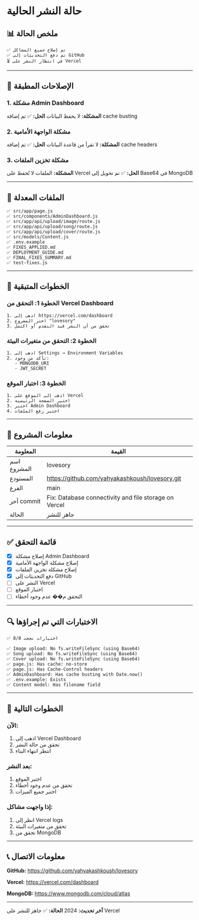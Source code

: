 # حالة النشر الحالية

## 📊 ملخص الحالة

```
✅ تم إصلاح جميع المشاكل
✅ تم دفع التحديثات إلى GitHub
⏳ في انتظار النشر على Vercel
```

---

## 🔧 الإصلاحات المطبقة

### 1. مشكلة Admin Dashboard
**المشكلة:** لا يحفظ البيانات
**الحل:** ✅ تم إضافة cache busting

### 2. مشكلة الواجهة الأمامية
**المشكلة:** لا تقرأ من قاعدة البيانات
**الحل:** ✅ تم إضافة cache headers

### 3. مشكلة تخزين الملفات
**المشكلة:** الملفات لا تُحفظ على Vercel
**الحل:** ✅ تم تحويل إلى Base64 في MongoDB

---

## 📁 الملفات المعدلة

```
✅ src/app/page.js
✅ src/components/AdminDashboard.js
✅ src/app/api/upload/image/route.js
✅ src/app/api/upload/song/route.js
✅ src/app/api/upload/cover/route.js
✅ src/models/Content.js
✅ .env.example
✅ FIXES_APPLIED.md
✅ DEPLOYMENT_GUIDE.md
✅ FINAL_FIXES_SUMMARY.md
✅ test-fixes.js
```

---

## 🚀 الخطوات المتبقية

### الخطوة 1: التحقق من Vercel Dashboard
```
1. اذهب إلى https://vercel.com/dashboard
2. اختر المشروع "lovesory"
3. تحقق من أن النشر قيد التقدم أو اكتمل
```

### الخطوة 2: التحقق من متغيرات البيئة
```
1. اذهب إلى Settings → Environment Variables
2. تأكد من وجود:
   - MONGODB_URI
   - JWT_SECRET
```

### الخطوة 3: اختبار الموقع
```
1. اذهب إلى الموقع على Vercel
2. اختبر الصفحة الرئيسية
3. اختبر Admin Dashboard
4. اختبر رفع الملفات
```

---

## 📝 معلومات المشروع

| المعلومة | القيمة |
|---------|--------|
| اسم المشروع | lovesory |
| المستودع | https://github.com/yahyakashkoush/lovesory.git |
| الفرع | main |
| آخر commit | Fix: Database connectivity and file storage on Vercel |
| الحالة | جاهز للنشر |

---

## ✅ قائمة التحقق

- [x] إصلاح مشكلة Admin Dashboard
- [x] إصلاح مشكلة الواجهة الأمامية
- [x] إصلاح مشكلة تخزين الملفات
- [x] دفع التحديثات إلى GitHub
- [ ] النشر على Vercel
- [ ] اختبار الموقع
- [ ] التحقق م�� عدم وجود أخطاء

---

## 🔍 الاختبارات التي تم إجراؤها

```
✅ 8/8 اختبارات نجحت

✅ Image upload: No fs.writeFileSync (using Base64)
✅ Song upload: No fs.writeFileSync (using Base64)
✅ Cover upload: No fs.writeFileSync (using Base64)
✅ page.js: Has cache: no-store
✅ page.js: Has Cache-Control headers
✅ AdminDashboard: Has cache busting with Date.now()
✅ .env.example: Exists
✅ Content model: Has filename field
```

---

## 🎯 الخطوات التالية

### الآن:
1. اذهب إلى Vercel Dashboard
2. تحقق من حالة النشر
3. انتظر انتهاء البناء

### بعد النشر:
1. اختبر الموقع
2. تحقق من عدم وجود أخطاء
3. اختبر جميع الميزات

### إذا واجهت مشاكل:
1. انظر إلى Vercel logs
2. تحقق من متغيرات البيئة
3. تحقق من MongoDB

---

## 📞 معلومات الاتصال

**GitHub:** https://github.com/yahyakashkoush/lovesory

**Vercel:** https://vercel.com/dashboard

**MongoDB:** https://www.mongodb.com/cloud/atlas

---

**آخر تحديث:** 2024
**الحالة:** ✅ جاهز للنشر على Vercel
